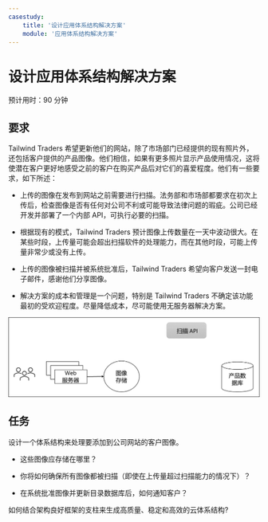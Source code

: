 ```yaml
---
casestudy:
    title: '设计应用体系结构解决方案'
    module: '应用体系结构解决方案'
---
```

# 设计应用体系结构解决方案

预计用时：90 分钟

## 要求

Tailwind Traders 希望更新他们的网站，除了市场部门已经提供的现有照片外，还包括客户提供的产品图像。他们相信，如果有更多照片显示产品使用情况，这将使潜在客户更好地感受之前的客户在购买产品后对它们的喜爱程度。他们有一些要求，如下所述：

* 上传的图像在发布到网站之前需要进行扫描。法务部和市场部都要求在初次上传后，检查图像是否有任何对公司不利或可能导致法律问题的瑕疵。公司已经开发并部署了一个内部 API，可执行必要的扫描。 

* 根据现有的模式，Tailwind Traders 预计图像上传数量在一天中波动很大。在某些时段，上传量可能会超出扫描软件的处理能力，而在其他时段，可能上传量非常少或没有上传。

* 上传的图像被扫描并被系统批准后，Tailwind Traders 希望向客户发送一封电子邮件，感谢他们分享图像。

* 解决方案的成本和管理是一个问题，特别是 Tailwind Traders 不确定该功能最初的受欢迎程度。尽量降低成本，尽可能使用无服务器解决方案。

 

![应用体系结构](media/Apparchitecture.png)

 

## 任务

设计一个体系结构来处理要添加到公司网站的客户图像。 

* 这些图像应存储在哪里？

* 你将如何确保所有图像都被扫描（即使在上传量超过扫描能力的情况下）？

* 在系统批准图像并更新目录数据库后，如何通知客户？ 

如何结合架构良好框架的支柱来生成高质量、稳定和高效的云体系结构?

 
